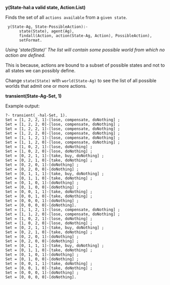 __y(State-hal:a valid state, Action:List)__

Finds the set of all `actions available` from a `given state`.

```
 y(State-Ag, State-PossibleAction):-
      state(State), agent(Ag),
      findall(Action, action(State-Ag, Action), PossibleAction),
      setFormat.
```
_Using 'state(State)' The list will contain some possible world from
which no action are defined_.

This is because, actions are bound to a subset of possible states and
not to all states we can possibly define.

Change `state(State)` with `world(State-Ag)` to see the list of all
possible worlds that admit one or more actions.


__transient(State-Ag-Set, 1)__

Example output:

    ?- transient(_-hal-Set, 1).
    Set = [1, 2, 2, 1]-[lose, compensate, doNothing] ;
    Set = [1, 2, 2, 0]-[lose, compensate, doNothing] ;
    Set = [1, 2, 2, 1]-[lose, compensate, doNothing] ;
    Set = [1, 2, 2, 0]-[lose, compensate, doNothing] ;
    Set = [1, 1, 2, 1]-[lose, compensate, doNothing] ;
    Set = [1, 1, 2, 0]-[lose, compensate, doNothing] ;
    Set = [1, 0, 2, 1]-[lose, doNothing] ;
    Set = [1, 0, 2, 0]-[lose, doNothing] ;
    Set = [0, 2, 1, 1]-[take, buy, doNothing] ;
    Set = [0, 2, 1, 0]-[take, doNothing] ;
    Set = [0, 2, 0, 1]-[doNothing] ;
    Set = [0, 2, 0, 0]-[doNothing] ;
    Set = [0, 1, 1, 1]-[take, buy, doNothing] ;
    Set = [0, 1, 1, 0]-[take, doNothing] ;
    Set = [0, 1, 0, 1]-[doNothing] ;
    Set = [0, 1, 0, 0]-[doNothing] ;
    Set = [0, 0, 1, 1]-[take, doNothing] ;
    Set = [0, 0, 1, 0]-[take, doNothing] ;
    Set = [0, 0, 0, 1]-[doNothing] ;
    Set = [0, 0, 0, 0]-[doNothing].
    Set = [1, 1, 2, 1]-[lose, compensate, doNothing] ;
    Set = [1, 1, 2, 0]-[lose, compensate, doNothing] ;
    Set = [1, 0, 2, 1]-[lose, doNothing] ;
    Set = [1, 0, 2, 0]-[lose, doNothing] ;
    Set = [0, 2, 1, 1]-[take, buy, doNothing] ;
    Set = [0, 2, 1, 0]-[take, doNothing] ;
    Set = [0, 2, 0, 1]-[doNothing] ;
    Set = [0, 2, 0, 0]-[doNothing] ;
    Set = [0, 1, 1, 1]-[take, buy, doNothing] ;
    Set = [0, 1, 1, 0]-[take, doNothing] ;
    Set = [0, 1, 0, 1]-[doNothing] ;
    Set = [0, 1, 0, 0]-[doNothing] ;
    Set = [0, 0, 1, 1]-[take, doNothing] ;
    Set = [0, 0, 1, 0]-[take, doNothing] ;
    Set = [0, 0, 0, 1]-[doNothing] ;
    Set = [0, 0, 0, 0]-[doNothing].
